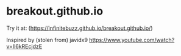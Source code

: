 # breakout.github.io
Try it at:
(https://infinitebuzz.github.io/breakout.github.io/)

Inspired by (stolen from) javidx9
https://www.youtube.com/watch?v=Il6kREcjdzE

